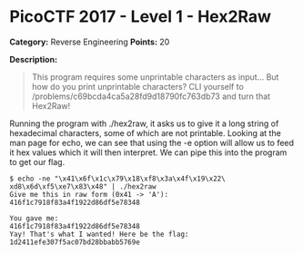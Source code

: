 # PicoCTF 2017 - Level 1 - Hex2Raw

**Category:** Reverse Engineering **Points:** 20

**Description:**

> This program requires some unprintable characters as input... But how do you print 
> unprintable characters? CLI yourself to /problems/c69bcda4ca5a28fd9d18790fc763db73 
> and turn that Hex2Raw!

Running the program with ./hex2raw, it asks us to give it a long string of hexadecimal
characters, some of which are not printable. Looking at the man page for echo, we can
see that using the -e option will allow us to feed it hex values which it will then
interpret. We can pipe this into the program to get our flag.

```
$ echo -ne "\x41\x6f\x1c\x79\x18\xf8\x3a\x4f\x19\x22\
xd8\x6d\xf5\xe7\x83\x48" | ./hex2raw                      
Give me this in raw form (0x41 -> 'A'):                   
416f1c7918f83a4f1922d86df5e78348                          
                                                          
You gave me:                                              
416f1c7918f83a4f1922d86df5e78348                          
Yay! That's what I wanted! Here be the flag:              
1d2411efe307f5ac07bd28bbabb5769e 
```

